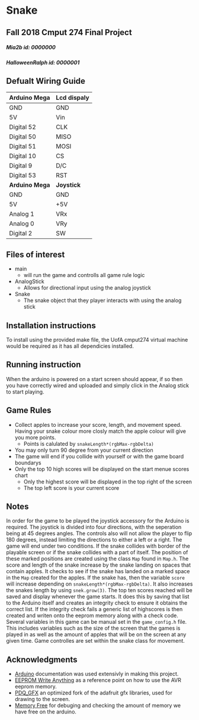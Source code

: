 # Snake
## Fall 2018 Cmput 274 Final Project
##### Mia2b id: 0000000 
##### HalloweenRalph id: 0000001

## Defualt Wiring Guide
| __Arduino Mega__ | __Lcd dispaly__ |
| :--------------- | :-------------- |
| GND              | GND             |
| 5V               | Vin             |
| Digital 52       | CLK             |
| Digital 50       | MISO            |
| Digital 51       | MOSI            |
| Digital 10       | CS              |
| Digital 9        | D/C             |
| Digital 53       | RST             |
| __Arduino Mega__ | __Joystick__    |
| GND              | GND             |
| 5V               | +5V             |
| Analog 1         | VRx             |
| Analog 0         | VRy             |
| Digital 2        | SW              |

## Files of interest
* main
   - will run the game and controlls all game rule logic
* AnalogStick
   - Allows for directional input using the analog joystick
* Snake
   - The snake object that they player interacts with using the analog stick

## Installation instructions

To install using the provided make file, the UofA cmput274 virtual machine would be required as it has all dependicies installed.

## Running instruction

When the arduino is powered on a start screen should appear, if so then you have correctly wired and uploaded and simply click in the Analog stick to start playing.

## Game Rules

* Collect apples to increase your score, length, and movement speed. Having your snake colour more closly match the apple colour will give you more points. 
   - Points is calulated by `snakeLength*(rgbMax-rgbDelta)`
* You may only turn 90 degree from your current direction
* The game will end if you collide with yourself or with the game board boundarys
* Only the top 10 high scores will be displayed on the start menue scores chart
   - Only the highest score will be displayed in the top right of the screen
   - The top left score is your current score

 
## Notes

In order for the game to be played the joystick accessory for the Arduino is required.  The joystick is divided into four directions, with the seperation being at 45 degrees angles.  The controls also will not allow the player to flip 180 degrees, instead limiting the directions to either a left or a right.  The game will end under two conditions.  If the snake collides with border of the playable screen or if the snake collides with a part of itself.  The position of these marked positions are created using the class `Map` found in `Map.h`.  The score and length of the snake increase by the snake landing on spaces that contain apples.  It checks to see if the snake has landed on a marked space in the `Map` created for the apples.  If the snake has, then the variable `score` will increase depending on `snakeLength*(rgbMax-rgbDelta)`.  It also increases the snakes length by using `snek.grow(3)`.  The top ten scores reached will be saved and display whenever the game starts.  It does this by saving that list to the Arduino itself and creates an integrity check to ensure it obtains the correct list.  If the integrity check fails a generic list of highscores is then created and writen onto the eeprom memory along with a check code.  Several variables in this game can be manual set in the `game_config.h` file.  This includes variables such as the size of the screen that the games is played in as well as the amount of apples that will be on the screen at any given time. Game controlles are set within the snake class for movement.
 
## Acknowledgments

* [Arduino](www.arduino.cc) documentation was used extensivly in making this project.
* [EEPROM Write Anything](https://playground.arduino.cc/Code/EEPROMWriteAnything) as a reference point on how to use the AVR eeprom memory.
* [PDQ_GFX](https://github.com/XarkLabs/PDQ_GFX_Libs) an optimized fork of the adafruit gfx libraries, used for drawing to the screen.
* [Memory Free](https://playground.arduino.cc/Code/AvailableMemory) for debuging and checking the amount of memory we have free on the arduino.